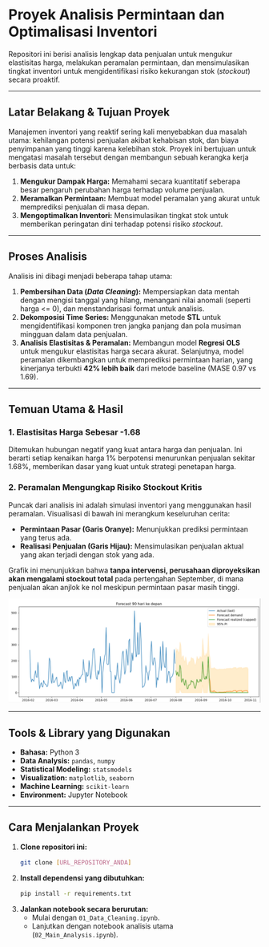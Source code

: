# Proyek Analisis Permintaan dan Optimalisasi Inventori

Repositori ini berisi analisis lengkap data penjualan untuk mengukur elastisitas harga, melakukan peramalan permintaan, dan mensimulasikan tingkat inventori untuk mengidentifikasi risiko kekurangan stok (*stockout*) secara proaktif.

---

## Latar Belakang & Tujuan Proyek

Manajemen inventori yang reaktif sering kali menyebabkan dua masalah utama: kehilangan potensi penjualan akibat kehabisan stok, dan biaya penyimpanan yang tinggi karena kelebihan stok. Proyek ini bertujuan untuk mengatasi masalah tersebut dengan membangun sebuah kerangka kerja berbasis data untuk:

1.  **Mengukur Dampak Harga:** Memahami secara kuantitatif seberapa besar pengaruh perubahan harga terhadap volume penjualan.
2.  **Meramalkan Permintaan:** Membuat model peramalan yang akurat untuk memprediksi penjualan di masa depan.
3.  **Mengoptimalkan Inventori:** Mensimulasikan tingkat stok untuk memberikan peringatan dini terhadap potensi risiko *stockout*.

---

## Proses Analisis

Analisis ini dibagi menjadi beberapa tahap utama:

1.  **Pembersihan Data (*Data Cleaning*):** Mempersiapkan data mentah dengan mengisi tanggal yang hilang, menangani nilai anomali (seperti harga <= 0), dan menstandarisasi format untuk analisis.
2.  **Dekomposisi Time Series:** Menggunakan metode **STL** untuk mengidentifikasi komponen tren jangka panjang dan pola musiman mingguan dalam data penjualan.
3.  **Analisis Elastisitas & Peramalan:** Membangun model **Regresi OLS** untuk mengukur elastisitas harga secara akurat. Selanjutnya, model peramalan dikembangkan untuk memprediksi permintaan harian, yang kinerjanya terbukti **42% lebih baik** dari metode baseline (MASE 0.97 vs 1.69).

---

## Temuan Utama & Hasil

### 1. Elastisitas Harga Sebesar -1.68
Ditemukan hubungan negatif yang kuat antara harga dan penjualan. Ini berarti setiap kenaikan harga 1% berpotensi menurunkan penjualan sekitar 1.68%, memberikan dasar yang kuat untuk strategi penetapan harga.

### 2. Peramalan Mengungkap Risiko Stockout Kritis
Puncak dari analisis ini adalah simulasi inventori yang menggunakan hasil peramalan. Visualisasi di bawah ini merangkum keseluruhan cerita:
* **Permintaan Pasar (Garis Oranye):** Menunjukkan prediksi permintaan yang terus ada.
* **Realisasi Penjualan (Garis Hijau):** Mensimulasikan penjualan aktual yang akan terjadi dengan stok yang ada.

Grafik ini menunjukkan bahwa **tanpa intervensi, perusahaan diproyeksikan akan mengalami stockout total** pada pertengahan September, di mana penjualan akan anjlok ke nol meskipun permintaan pasar masih tinggi.

![Grafik Simulasi Inventori dan Proyeksi Stockout](images/Screenshot.png)

---

## Tools & Library yang Digunakan

* **Bahasa:** Python 3
* **Data Analysis:** `pandas`, `numpy`
* **Statistical Modeling:** `statsmodels`
* **Visualization:** `matplotlib`, `seaborn`
* **Machine Learning:** `scikit-learn`
* **Environment:** Jupyter Notebook
  
---

## Cara Menjalankan Proyek
1.  **Clone repositori ini:**
    ```bash
    git clone [URL_REPOSITORY_ANDA]
    ```
2.  **Install dependensi yang dibutuhkan:**
    ```bash
    pip install -r requirements.txt
    ```
3.  **Jalankan notebook secara berurutan:**
    * Mulai dengan `01_Data_Cleaning.ipynb`.
    * Lanjutkan dengan notebook analisis utama (`02_Main_Analysis.ipynb`).
